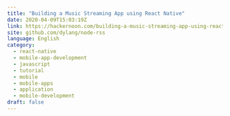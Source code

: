 ```yaml
---
title: "Building a Music Streaming App using React Native"
date: 2020-04-09T15:03:19Z
link: https://hackernoon.com/building-a-music-streaming-app-using-react-native-6d0878a13ba4?source=rss&utm_medium=RSS&utm_source=news.12bit.vn
site: github.com/dylang/node-rss
language: English
category:
  - react-native
  - mobile-app-development
  - javascript
  - tutorial
  - mobile
  - mobile-apps
  - application
  - mobile-development
draft: false
---
```

